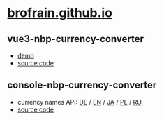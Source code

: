 # [brofrain.github.io](https://brofrain.github.io/)

## vue3-nbp-currency-converter

- [demo](https://brofrain.github.io/vue3-nbp-currency-converter-demo)
- [source code](https://github.com/brofrain/vue3-nbp-currency-converter)

## console-nbp-currency-converter

- currency names API: [DE](https://brofrain.github.io/nbp-currency-converter-api/currency-names/currency_names_de.json) / [EN](https://brofrain.github.io/nbp-currency-converter-api/currency-names/currency_names_en.json) / [JA](https://brofrain.github.io/nbp-currency-converter-api/currency-names/currency_names_ja.json) / [PL](https://brofrain.github.io/nbp-currency-converter-api/currency-names/currency_names_pl.json) / [RU](https://brofrain.github.io/nbp-currency-converter-api/currency-names/currency_names_ru.json)
- [source code](https://github.com/brofrain/console-nbp-currency-converter)
